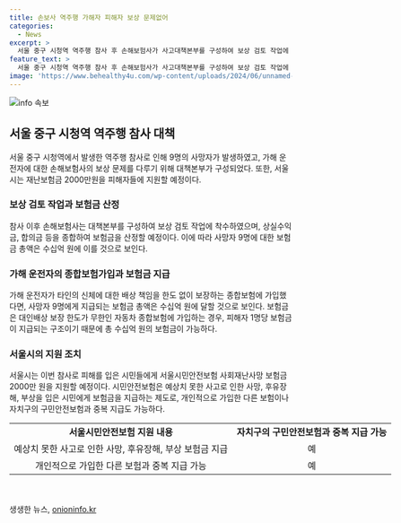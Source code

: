 ```yaml
---
title: 손보사 역주행 가해자 피해자 보상 문제없어
categories:
  - News
excerpt: >
  서울 중구 시청역 역주행 참사 후 손해보험사가 사고대책본부를 구성하여 보상 검토 작업에 나섰다. 사고 원인 조사 결과를 기다리며 피해자들에게는 지급되는 보험금이 수십억 원으로 추정되며, 이에 서울시는 재난보험금 2000만원을 추가로 지원할 예정이다. 서울시민안전보험도 피해자에게 보험금을 제공하는데, 중복 수령 가능하며 15세 이상 시민에게만 해당된다. 이번 참사로 인한 피해자들에 대한 지원 및 보상이 활발히 진행 중이다.
feature_text: >
  서울 중구 시청역 역주행 참사 후 손해보험사가 사고대책본부를 구성하여 보상 검토 작업에 나섰다. 사고 원인 조사 결과를 기다리며 피해자들에게는 지급되는 보험금이 수십억 원으로 추정되며, 이에 서울시는 재난보험금 2000만원을 추가로 지원할 예정이다. 서울시민안전보험도 피해자에게 보험금을 제공하는데, 중복 수령 가능하며 15세 이상 시민에게만 해당된다. 이번 참사로 인한 피해자들에 대한 지원 및 보상이 활발히 진행 중이다.
image: 'https://www.behealthy4u.com/wp-content/uploads/2024/06/unnamed-file.png'
---
```


<p><img src="https://www.behealthy4u.com/wp-content/uploads/2024/06/unnamed-file.png" alt="info 속보" /></p>

<h2 data-ke-size="size26">서울 중구 시청역 역주행 참사 대책</h2>

<p data-ke-size="size16">서울 중구 시청역에서 발생한 역주행 참사로 인해 9명의 사망자가 발생하였고, 가해 운전자에 대한 손해보험사의 보상 문제를 다루기 위해 대책본부가 구성되었다. 또한, 서울시는 재난보험금 2000만원을 피해자들에 지원할 예정이다.</p>

<h3>보상 검토 작업과 보험금 산정</h3>

<p data-ke-size="size16">참사 이후 손해보험사는 대책본부를 구성하여 보상 검토 작업에 착수하였으며, 상실수익금, 합의금 등을 종합하여 보험금을 산정할 예정이다. 이에 따라 사망자 9명에 대한 보험금 총액은 수십억 원에 이를 것으로 보인다.</p>

<h3>가해 운전자의 종합보험가입과 보험금 지급</h3>

<p data-ke-size="size16">가해 운전자가 타인의 신체에 대한 배상 책임을 한도 없이 보장하는 종합보험에 가입했다면, 사망자 9명에게 지급되는 보험금 총액은 수십억 원에 달할 것으로 보인다. 보험금은 대인배상 보장 한도가 무한인 자동차 종합보험에 가입하는 경우, 피해자 1명당 보험금이 지급되는 구조이기 때문에 총 수십억 원의 보험금이 가능하다.</p>

<h3>서울시의 지원 조치</h3>

<p data-ke-size="size16">서울시는 이번 참사로 피해를 입은 시민들에게 서울시민안전보험 사회재난사망 보험금 2000만 원을 지원할 예정이다. 시민안전보험은 예상치 못한 사고로 인한 사망, 후유장해, 부상을 입은 시민에게 보험금을 지급하는 제도로, 개인적으로 가입한 다른 보험이나 자치구의 구민안전보험과 중복 지급도 가능하다.</p>

<table style="width: 705px; height: 96px;">
<tbody>
<tr>
<td style="text-align: center; height: 17px;"><b>서울시민안전보험 지원 내용</b></td>
<td style="text-align: center; height: 17px;"><b>자치구의 구민안전보험과 중복 지급 가능</b></td>
</tr>
<tr>
<td style="text-align: center; height: 17px;">예상치 못한 사고로 인한 사망, 후유장해, 부상 보험금 지급</td>
<td style="text-align: center; height: 17px;">예</td>
</tr>
<tr>
<td style="text-align: center; height: 17px;">개인적으로 가입한 다른 보험과 중복 지급 가능</td>
<td style="text-align: center; height: 17px;">예</td>
</tr>
</tbody>
</table>

<p data-ke-size="size16">&nbsp;</p>
생생한 뉴스, <a href="https://onioninfo.kr" rel="dofollow">onioninfo.kr</a>


